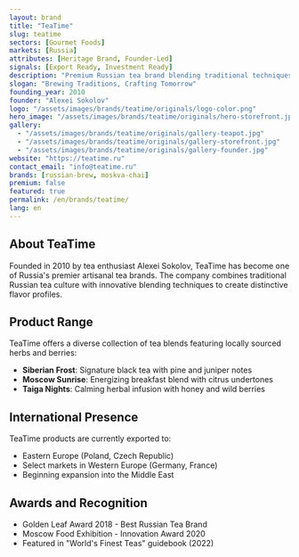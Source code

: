 ```yaml
---
layout: brand
title: "TeaTime"
slug: teatime
sectors: [Gourmet Foods]
markets: [Russia]
attributes: [Heritage Brand, Founder-Led]
signals: [Export Ready, Investment Ready]
description: "Premium Russian tea brand blending traditional techniques with modern flavors."
slogan: "Brewing Traditions, Crafting Tomorrow"
founding_year: 2010
founder: "Alexei Sokolov"
logo: "/assets/images/brands/teatime/originals/logo-color.png"
hero_image: "/assets/images/brands/teatime/originals/hero-storefront.jpg"
gallery:
  - "/assets/images/brands/teatime/originals/gallery-teapot.jpg"
  - "/assets/images/brands/teatime/originals/gallery-storefront.jpg"
  - "/assets/images/brands/teatime/originals/gallery-founder.jpg"
website: "https://teatime.ru"
contact_email: "info@teatime.ru"
brands: [russian-brew, moskva-chai]
premium: false
featured: true
permalink: /en/brands/teatime/
lang: en
---
```


## About TeaTime

Founded in 2010 by tea enthusiast Alexei Sokolov, TeaTime has become one of Russia's premier artisanal tea brands. The company combines traditional Russian tea culture with innovative blending techniques to create distinctive flavor profiles.

## Product Range

TeaTime offers a diverse collection of tea blends featuring locally sourced herbs and berries:

- **Siberian Frost**: Signature black tea with pine and juniper notes
- **Moscow Sunrise**: Energizing breakfast blend with citrus undertones
- **Taiga Nights**: Calming herbal infusion with honey and wild berries

## International Presence

TeaTime products are currently exported to:
- Eastern Europe (Poland, Czech Republic)
- Select markets in Western Europe (Germany, France)
- Beginning expansion into the Middle East

## Awards and Recognition

- Golden Leaf Award 2018 - Best Russian Tea Brand
- Moscow Food Exhibition - Innovation Award 2020
- Featured in "World's Finest Teas" guidebook (2022)